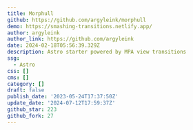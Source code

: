 ```yaml
---
title: Morphull
github: https://github.com/argyleink/morphull
demo: https://smashing-transitions.netlify.app/
author: argyleink
author_link: https://github.com/argyleink
date: 2024-02-18T05:56:39.329Z
description: Astro starter powered by MPA view transitions
ssg:
  - Astro
css: []
cms: []
category: []
draft: false
publish_date: '2023-05-24T17:37:50Z'
update_date: '2024-07-12T17:59:37Z'
github_star: 223
github_fork: 27
---
```

